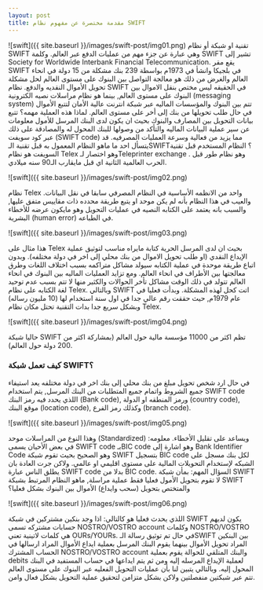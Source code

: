 ```yaml
---
layout: post
title: مقدمة مختصرة عن مفهوم نظام SWIFT
---
```

![swift]({{ site.baseurl }}/images/swift-post/img01.png)
تقنية او شبكة أو نظام SWIFT  وهي عبارة عن جزء مهم من عمليات الدفع عبر العالم. وكلمة SWIFT  تشير إلى Society for Worldwide Interbank Financial Telecommunication.   يقع مقر SWIFT  في بلجيكا وانشأ في 1973م بواسطة 239 بنك مشكلة من 15 دولة في انحاء العالم والغرض من ذلك هو معالجة التواصل بين البنوك على مستوى العالم  لحل مشكلة تحويل الأموال النقديه والدفع. 
نظام SWIFT  في الحقيقه ليس مختص بنقل الاموال بين البنوك على مستوى العالم, بينما هو نظام مراسلات نصيه الكترونية (messaging system) تتم بين البنوك والمؤسسات الماليه عبر شبكة انترنت عالية الأمان لتتبع الأموال في حال طلب تحويلها من بنك إلى أخر على مستوى العالم.  لماذا هذه العملية مهمه؟
 تتبع بيانات التحويل بين المصارف والبنوك بحيث ان يكون لدى البنك المرسل للأمول معلومات عن سير عملية البيانات الماليه والتأكد من وصولها للبنك المحول له والمصادقة على ذلك عبر كود سويفت  (SWIFT code) مما يزيد من فعالية وسرعة العمليات المصرفيه.  قد يتسأل احد ما ماهو النظام المعمول به قبل تقنية الـSWIFT؟
النظام المستخدم قبل تقنية السويفت هو نظام Telex وهو اختصار لـTeleprinter exchange . وهو نظام طور قبل الحرب العالمية الثانية اي قبل مايقارب الـ90 سنه ميلادي. 

![swift]({{ site.baseurl }}/images/swift-post/img02.png)

نظام Telex  واحد من الانظمه الأساسية في النظام المصرفي سابقا في نقل البيانات. والعيب في هذا النظام بأنه لم يكن موحد او يتبع طريقة محدده ذات مقاييس متفق عليها, والسبب بانه يعتمد على الكتابه النصيه في عمليات التحويل وهو مايكون عرضه للأخطاء البشرية (human error) في الطباعه. 

![swift]({{ site.baseurl }}/images/swift-post/img03.png)


هذا مثال على Telex بحيث ان لدى المرسل الحرية كتابة مايراه مناسب لتوثيق عملية الإيداع النقدي (او طلب تحويل الاموال من بنك محلي إلى اخر في دولة مختلفه). وبدون اتباع طريقة موحدة في عملية الكتابه سيولد مشاكل متراكمه بسبب اختلاف اللغات وطرق معالجتها بين الأطراف في انحاء العالم. ومع تزايد العمليات الماليه بين البنوك في انحاء العالم تتولد في ذلك الوقت مشاكل تأخر الحوالات والكثير منها لا تتم بسبب عدم توحيد لغة الكتابه على نظام Telex. وبالتالي SWIFT اتت كحل لهذه المشكلة. وبدأت فعليا في عام 1979م, حيث حققت رقم عالي جدا في اول سنة استخدام لها (10 مليون رساله) وبشكل سريع جدا بدات التقنية تحتل مكان نظام Telex. 

![swift]({{ site.baseurl }}/images/swift-post/img04.png)

حاليا شبكة SWIFT  تظم اكثر من 11000 مؤسسة مالية حول العالم (بمشاركة اكثر من 200 دولة حول العالم).

### كيف تعمل شبكة SWIFT؟

في حال ارد شخص تحويل مبلغ من بنك محلي إلى بنك اخر في دولة مختلفه يعد استيفاء جميع الشروط واتمام جميع المتطلبات من البنك المرسل, يتم استخدام SWIFT code  اللذي يحدد فيه رمز البنك (Bank code), ورمز المنطقه او الدولة (country code), موقع البنك (location code), وكذلك رمز الفرع (branch code). 

![swift]({{ site.baseurl }}/images/swift-post/img05.png)


وهذا النوع من المراسلات موحد (Standardized) ويساعد على تقليل الأخطاء. 
معلومه: في بعض الأحيان يسمى SWIFT code  بـBIC code   وهو اشارة إلى Bank Identifier Code وهو الصحيح بحيث تقوم شبكة SWIFT  بتسجيل BIC code  لكل بنك مسجل على الشبكه لإستخدام التحويلات المالية على مستوى اقليمي او عالمي. ولاكن جرت العادة بان يطلق الناس عبارة SWIFT code  بدلا من BIC code. 
السؤال المهم: بمأن شبكة SWIFT لا تقوم بتحويل الأمول فعليا فقط عملية مراسلة, ماهو النظام المرتبط بشبكة SWIFT والمتختص بتحويل (سحب وايداع) الأموال بين البنوك بشكل فعليا؟ 

![swift]({{ site.baseurl }}/images/swift-post/img06.png)


اللذي يحدث فعليا هو كالتالي: اذا وجد بنكين مشتركين في شبكة SWIFT  يكون لديهم حسابات  مشتركه تسمى NOSTRO/VOSTRO account وكلمات NOSTRO/VOSTRO هي كلمات لاتينية تعني OURs/YOURs. في حال تم توثيق رسالة الـSWIFT  بين البنكين المراد تحويل الأموال بينهما يقوم البنك المرسل بعملية ايداع الأموال المراد ارسالها في الحساب المشترك NOSTRO/VOSTRO account  والبنك المتلقي للحوالة يقوم بعملية debits لعملية الإيداع المرسله إليه ومن ثم يتم ايداعها في حساب المستفيد في البنك المحول إليه. وبالتالي يتبين لنا بأن عمليات التحويل الفعليه عبر البنوك على مستوى العالم تتم عبر شبكتين منفصلتين ولاكن بشكل متزامن لتحقيق عملية التحويل بشكل فعال وامن.  

